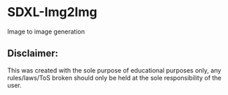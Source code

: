 # SDXL-Img2Img
Image to image generation

## Disclaimer:
This was created with the sole purpose of educational purposes only, any rules/laws/ToS broken should only be held at the sole responsibility of the user.